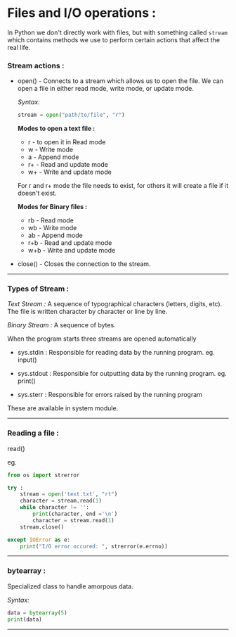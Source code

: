 # **Files and I/O operations :**  

In Python we don't directly work with files, but with something called `stream` which contains methods we use to perform certain actions that affect the real life.  


### **Stream actions :**

* open() - Connects to a stream which allows us to open the file. We can open a file in either read mode, write mode, or update mode.

    *Syntax:*  

    ```python
    stream = open("path/to/file", "r")
    ```
    **Modes to open a text file :**

    * r - to open it in Read mode
    * w - Write mode
    * a - Append mode
    * r+ - Read and update mode
    * w+ - Write and update mode  

    For r and r+ mode the file needs to exist, for others it will create a file if it doesn't exist.

    **Modes for Binary files :**
    * rb - Read mode
    * wb - Write mode
    * ab - Append mode
    * r+b - Read and update mode
    * w+b - Write and update mode 

* close() - Closes the connection to the stream.  


___


### **Types of Stream :**

*Text Stream :* A sequence of typographical characters (letters, digits, etc). The file is written character by character or line by line.  


*Binary Stream :* A sequence of bytes.


When the program starts three streams are opened automatically 

* sys.stdin : Responsible for reading data by the running program.  eg. input()

* sys.stdout : Responsible for outputting data by the running program.  eg. print()

* sys.sterr : Responsible for errors raised by the running program

These are available in system module.


____

### **Reading a file :**

read()

eg.  

```python
from os import strerror

try :
    stream = open('text.txt', "rt")
    character = stream.read(1)
    while character != '':
        print(character, end ='\n')
        character = stream.read(1)
    stream.close()

except IOError as e:
    print("I/O error occured: ", strerror(e.errno))
```

____


### **bytearray :**

Specialized class to handle amorpous data.

*Syntax:*

```python
data = bytearray(5)
print(data)
```
___